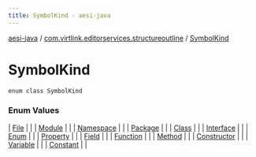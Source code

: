 ```yaml
---
title: SymbolKind - aesi-java
---
```


[aesi-java](../../index.html) / [com.virtlink.editorservices.structureoutline](../index.html) / [SymbolKind](.)

# SymbolKind

`enum class SymbolKind`

### Enum Values

| [File](-file.html) |  |
| [Module](-module.html) |  |
| [Namespace](-namespace.html) |  |
| [Package](-package.html) |  |
| [Class](-class.html) |  |
| [Interface](-interface.html) |  |
| [Enum](-enum.html) |  |
| [Property](-property.html) |  |
| [Field](-field.html) |  |
| [Function](-function.html) |  |
| [Method](-method.html) |  |
| [Constructor](-constructor.html) |  |
| [Variable](-variable.html) |  |
| [Constant](-constant.html) |  |

